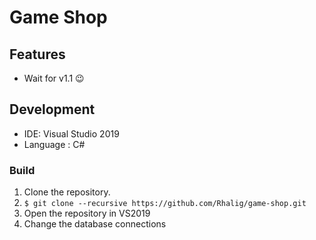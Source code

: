 # Game Shop
## Features
- Wait for v1.1 😉
## Development
- IDE: Visual Studio 2019
- Language : C#
### Build
1. Clone the repository.
2. ``` $ git clone --recursive https://github.com/Rhalig/game-shop.git ```
3. Open the repository in VS2019
4. Change the database connections
